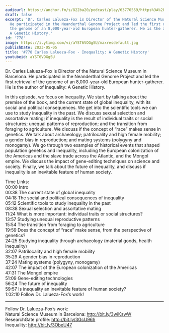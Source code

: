 ```yaml
---
audiourl: https://anchor.fm/s/822ba20/podcast/play/63770559/https%3A%2F%2Fd3ctxlq1ktw2nl.cloudfront.net%2Fstaging%2F2023-0-20%2F2cd16b59-b10d-fe2c-5f28-7fceb7653b80.m4a
draft: false
excerpt: 'Dr. Carles Lalueza-Fox is Director of the Natural Science Museum in Barcelona.
  He participated in the Neanderthal Genome Project and led the first retrieval of
  the genome of an 8,000-year-old European hunter-gatherer. He is the author of Inequality:
  A Genetic History.'
id: '778'
image: https://i.ytimg.com/vi/aYST6VOGgSU/maxresdefault.jpg
publishDate: 2023-05-05
title: '#778 Carles Lalueza-Fox - Inequality: A Genetic History'
youtubeid: aYST6VOGgSU
---
```

<div class="timelinks">

Dr. Carles Lalueza-Fox is Director of the Natural Science Museum in Barcelona. He participated in the Neanderthal Genome Project and led the first retrieval of the genome of an 8,000-year-old European hunter-gatherer. He is the author of Inequality: A Genetic History.

In this episode, we focus on Inequality. We start by talking about the premise of the book, and the current state of global inequality, with its social and political consequences. We get into the scientific tools we can use to study inequality in the past. We discuss sexual selection and assortative mating; if inequality is the result of individual traits or social structures; unequal patterns of reproduction; and the transition from foraging to agriculture. We discuss if the concept of “race” makes sense in genetics. We talk about archaeology; patrilocality and high female mobility; a gender bias in reproduction; and mating systems (polygyny and monogamy). We go through two examples of historical events that shaped population genetics and inequality, including the European colonization of the Americas and the slave trade across the Atlantic, and the Mongol empire. We discuss the impact of gene-editing techniques on science and society. Finally, we talk about the future of inequality, and discuss if inequality is an inevitable feature of human society.

Time Links:  
<time>00:00</time> Intro  
<time>00:38</time> The current state of global inequality  
<time>04:18</time> The social and political consequences of inequality  
<time>05:12</time> Scientific tools to study inequality in the past  
<time>08:38</time> Sexual selection and assortative mating  
<time>11:24</time> What is more important: individual traits or social structures?  
<time>13:57</time> Studying unequal reproductive patterns  
<time>15:54</time> The transition from foraging to agriculture  
<time>19:59</time> Does the concept of “race” make sense, from the perspective of genetics?  
<time>24:25</time> Studying inequality through archaeology (material goods, health inequality)  
<time>32:07</time> Patrilocality and high female mobility  
<time>35:29</time> A gender bias in reproduction  
<time>37:24</time> Mating systems (polygyny, monogamy)  
<time>42:07</time> The impact of the European colonization of the Americas  
<time>47:31</time> The Mongol empire  
<time>51:09</time> Gene-editing technologies  
<time>56:24</time> The future of inequality  
<time>59:57</time> Is inequality an inevitable feature of human society?  
<time>1:02:10</time> Follow Dr. Lalueza-Fox’s work!

---

Follow Dr. Lalueza-Fox’s work:  
Natural Science Museum in Barcelona: http://bit.ly/3wiKswW  
ResearchGate profile: http://bit.ly/3GcU96h  
Inequality: http://bit.ly/3ObeU47
</div>

